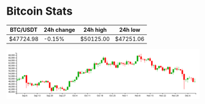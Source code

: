 # Bitcoin Stats

BTC/USDT|24h change|24h high|24h low|
|---|---|---|---|
|$47724.98|-0.15%|$50125.00|$47251.06|

<img src="./chart.svg">
